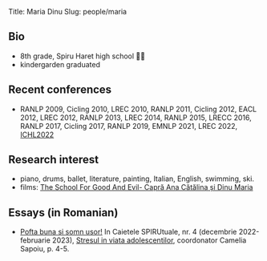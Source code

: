 ﻿Title: Maria Dinu
Slug: people/maria


## Bio
- 8th grade, Spiru Haret high school 🌋🎹
- kindergarden graduated

## Recent conferences

- RANLP 2009, Cicling 2010, LREC 2010, RANLP 2011, Cicling 2012, EACL 2012, LREC 2012, RANLP 2013, LREC 2014, RANLP 2015, LRECC 2016, RANLP 2017, Cicling 2017, RANLP 2019, EMNLP 2021, LREC 2022, [ICHL2022](https://ichl.ling-phil.ox.ac.uk/)

## Research interest

- piano, drums, ballet, literature, painting, Italian, English, swimming, ski.
- films: [The School For Good And Evil- Capră Ana Cătălina și Dinu Maria](https://youtu.be/HyCwBRQdvI0)

## Essays (in Romanian)
- [Pofta buna si somn usor!](https://online.fliphtml5.com/hhxls/fgwb/#p=7) In Caietele SPIRUtuale, nr. 4 (decembrie 2022-februarie 2023), [Stresul in viata adolescentilor](https://online.fliphtml5.com/hhxls/fgwb/#p=1), coordonator Camelia Sapoiu, p. 4-5.

